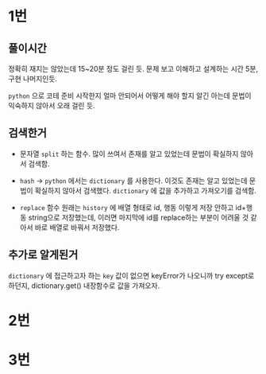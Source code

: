 # 1번

## 풀이시간

정확히 재지는 않았는데 15~20분 정도 걸린 듯.
문제 보고 이해하고 설계하는 시간 5분, 구현 나머지인듯.

`python` 으로 코테 준비 시작한지 얼마 안되어서 
어떻게 해야 할지 알긴 아는데 문법이 익숙하지 않아서 오래 걸린 듯.

## 검색한거

- 문자열 `split` 하는 함수.
많이 쓰여서 존재를 알고 있었는데 문법이 확실하지 않아서 검색함.

- `hash` -> `python` 에서는 `dictionary` 를 사용한다.
이것도 존재는 알고 있었는데 문법이 확실하지 않아서 검색했다.
`dictionary` 에 값을 추가하고 가져오기를 검색함.

- `replace` 함수
원래는 `history` 에 배열 형태로 id, 행동 이렇게 저장 안하고
id+행동 string으로 저장했는데, 이러면 마지막에 id를 replace하는 부분이 어려울 것 같아서
바로 배열로 바꿔서 저장했다.

## 추가로 알게된거
`dictionary` 에 접근하고자 하는 `key` 값이 없으면
keyError가 나오니까 try except로 하던지,
dictionary.get() 내장함수로 값을 가져오자.

# 2번

# 3번

